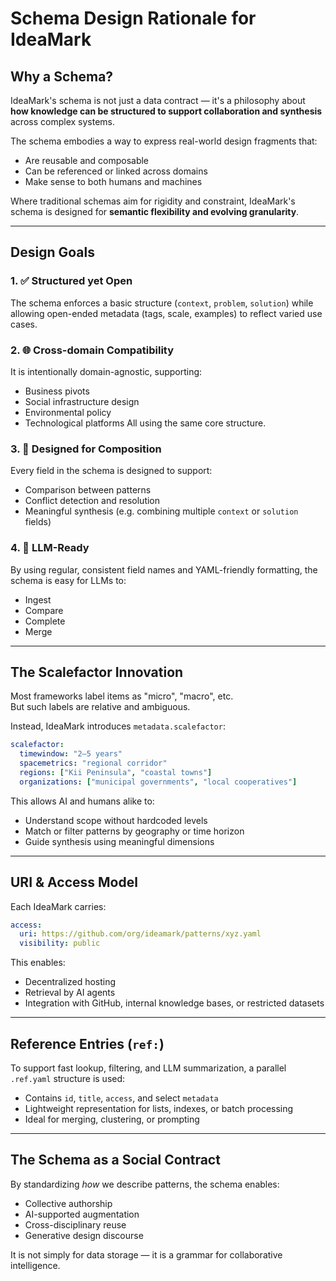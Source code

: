 # Schema Design Rationale for IdeaMark

## Why a Schema?

IdeaMark's schema is not just a data contract — it's a philosophy about **how knowledge can be structured to support collaboration and synthesis** across complex systems.

The schema embodies a way to express real-world design fragments that:

- Are reusable and composable
- Can be referenced or linked across domains
- Make sense to both humans and machines

Where traditional schemas aim for rigidity and constraint, IdeaMark's schema is designed for **semantic flexibility and evolving granularity**.

---

## Design Goals

### 1. ✅ **Structured yet Open**
The schema enforces a basic structure (`context`, `problem`, `solution`) while allowing open-ended metadata (tags, scale, examples) to reflect varied use cases.

### 2. 🌐 **Cross-domain Compatibility**
It is intentionally domain-agnostic, supporting:
- Business pivots
- Social infrastructure design
- Environmental policy
- Technological platforms
All using the same core structure.

### 3. 🔁 **Designed for Composition**
Every field in the schema is designed to support:
- Comparison between patterns
- Conflict detection and resolution
- Meaningful synthesis (e.g. combining multiple `context` or `solution` fields)

### 4. 🧠 **LLM-Ready**
By using regular, consistent field names and YAML-friendly formatting, the schema is easy for LLMs to:
- Ingest
- Compare
- Complete
- Merge

---

## The Scalefactor Innovation

Most frameworks label items as "micro", "macro", etc.  
But such labels are relative and ambiguous.

Instead, IdeaMark introduces `metadata.scalefactor`:

```yaml
scalefactor:
  timewindow: "2–5 years"
  spacemetrics: "regional corridor"
  regions: ["Kii Peninsula", "coastal towns"]
  organizations: ["municipal governments", "local cooperatives"]
```

This allows AI and humans alike to:
- Understand scope without hardcoded levels
- Match or filter patterns by geography or time horizon
- Guide synthesis using meaningful dimensions

---

## URI & Access Model

Each IdeaMark carries:

```yaml
access:
  uri: https://github.com/org/ideamark/patterns/xyz.yaml
  visibility: public
```

This enables:
- Decentralized hosting
- Retrieval by AI agents
- Integration with GitHub, internal knowledge bases, or restricted datasets

---

## Reference Entries (`ref:`)

To support fast lookup, filtering, and LLM summarization, a parallel `.ref.yaml` structure is used:

- Contains `id`, `title`, `access`, and select `metadata`
- Lightweight representation for lists, indexes, or batch processing
- Ideal for merging, clustering, or prompting

---

## The Schema as a Social Contract

By standardizing *how* we describe patterns, the schema enables:
- Collective authorship
- AI-supported augmentation
- Cross-disciplinary reuse
- Generative design discourse

It is not simply for data storage — it is a grammar for collaborative intelligence.